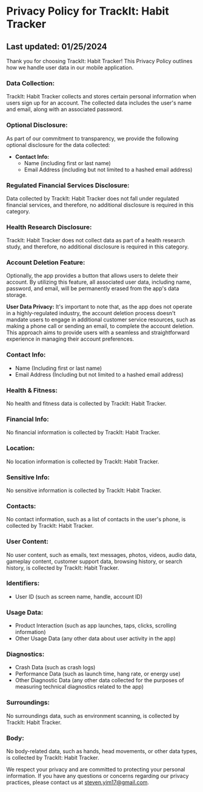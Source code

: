 # Privacy Policy for TrackIt: Habit Tracker

## Last updated: 01/25/2024

Thank you for choosing TrackIt: Habit Tracker! This Privacy Policy outlines how we handle user data in our mobile application.

### Data Collection:
TrackIt: Habit Tracker collects and stores certain personal information when users sign up for an account. The collected data includes the user's name and email, along with an associated password.

### Optional Disclosure:
As part of our commitment to transparency, we provide the following optional disclosure for the data collected:

- **Contact Info:**
  - Name (including first or last name)
  - Email Address (including but not limited to a hashed email address)

### Regulated Financial Services Disclosure:
Data collected by TrackIt: Habit Tracker does not fall under regulated financial services, and therefore, no additional disclosure is required in this category.

### Health Research Disclosure:
TrackIt: Habit Tracker does not collect data as part of a health research study, and therefore, no additional disclosure is required in this category.

### Account Deletion Feature:
Optionally, the app provides a button that allows users to delete their account. By utilizing this feature, all associated user data, including name, password, and email, will be permanently erased from the app's data storage.

**User Data Privacy:**
It's important to note that, as the app does not operate in a highly-regulated industry, the account deletion process doesn't mandate users to engage in additional customer service resources, such as making a phone call or sending an email, to complete the account deletion. This approach aims to provide users with a seamless and straightforward experience in managing their account preferences.

### Contact Info:
- Name (Including first or last name)
- Email Address (Including but not limited to a hashed email address)

### Health & Fitness:
No health and fitness data is collected by TrackIt: Habit Tracker.

### Financial Info:
No financial information is collected by TrackIt: Habit Tracker.

### Location:
No location information is collected by TrackIt: Habit Tracker.

### Sensitive Info:
No sensitive information is collected by TrackIt: Habit Tracker.

### Contacts:
No contact information, such as a list of contacts in the user's phone, is collected by TrackIt: Habit Tracker.

### User Content:
No user content, such as emails, text messages, photos, videos, audio data, gameplay content, customer support data, browsing history, or search history, is collected by TrackIt: Habit Tracker.

### Identifiers:
- User ID (such as screen name, handle, account ID)

### Usage Data:
- Product Interaction (such as app launches, taps, clicks, scrolling information)
- Other Usage Data (any other data about user activity in the app)

### Diagnostics:
- Crash Data (such as crash logs)
- Performance Data (such as launch time, hang rate, or energy use)
- Other Diagnostic Data (any other data collected for the purposes of measuring technical diagnostics related to the app)

### Surroundings:
No surroundings data, such as environment scanning, is collected by TrackIt: Habit Tracker.

### Body:
No body-related data, such as hands, head movements, or other data types, is collected by TrackIt: Habit Tracker.

We respect your privacy and are committed to protecting your personal information. If you have any questions or concerns regarding our privacy practices, please contact us at steven.yim17@gmail.com.
